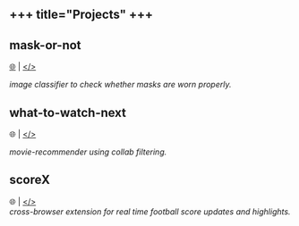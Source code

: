 +++
title="Projects"
+++
-------------



## mask-or-not 
 [:globe_with_meridians:](https://mask-ornot.herokuapp.com) | [</>](https://github.com/apzl/mask-or-not)  

*image classifier to check whether masks are worn properly.* 
## what-to-watch-next  
:globe_with_meridians: | [</>](https://github.com/apzl/Colab-filter)  

*movie-recommender using collab filtering.*
## scoreX  
:globe_with_meridians: | [</>](https://github.com/apzl/scoreX)  
*cross-browser extension for real time football score updates and highlights.*

